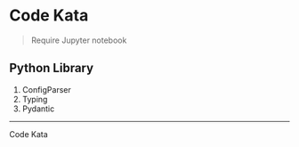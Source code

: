 # Code Kata

> Require Jupyter notebook

## Python Library
1. ConfigParser
2. Typing
3. Pydantic

----

Code Kata
